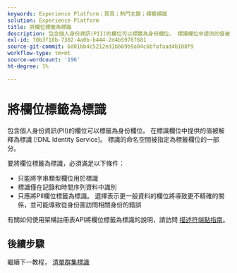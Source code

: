 ```yaml
---
keywords: Experience Platform；首頁；熱門主題；標籤標識
solution: Experience Platform
title: 將欄位標籤為標識
description: 包含個人身份資訊(PII)的欄位可以標籤為身份欄位。 標識欄位中提供的值被標識服務解釋為標識。 標識的命名空間被指定為標籤欄位的一部分。
exl-id: f0b3f18b-7302-4a0b-b444-2d4b59787681
source-git-commit: 6d01bb4c5212ed1bb69b9a04c6bfafaad4b108f9
workflow-type: tm+mt
source-wordcount: '196'
ht-degree: 1%

---
```


# 將欄位標籤為標識

包含個人身份資訊(PII)的欄位可以標籤為身份欄位。 在標識欄位中提供的值被解釋為標識 [!DNL Identity Service]。 標識的命名空間被指定為標籤欄位的一部分。

要將欄位標籤為標識，必須滿足以下條件：

- 只能將字串類型欄位用於標識
- 標識僅在記錄和時間序列資料中識別
- 只應將PII欄位標籤為標識。 選擇表示更一般資料的欄位將導致更不精確的關係，並可能導致從身份圖訪問相關身份的錯誤

有關如何使用架構註冊表API將欄位標籤為標識的說明，請訪問 [描述符端點指南](../../xdm/api/descriptors.md#create)。

## 後續步驟

繼續下一教程， [清單群集標識](./list-cluster-identites.md)
